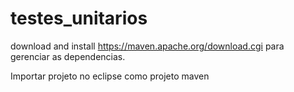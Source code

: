 # testes_unitarios

download and install https://maven.apache.org/download.cgi para gerenciar as dependencias.

Importar projeto no eclipse como projeto maven